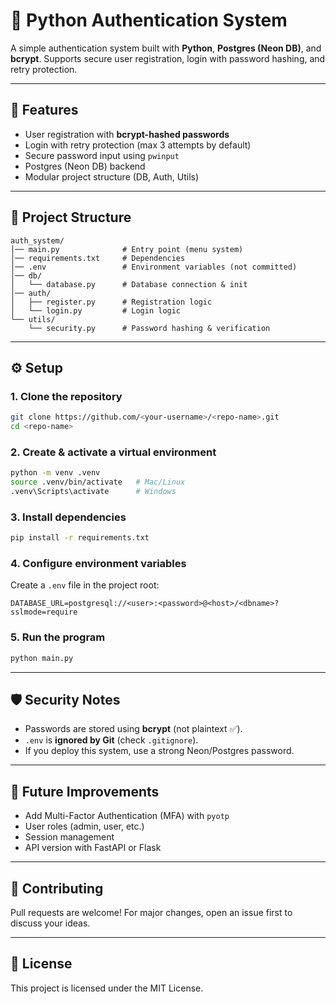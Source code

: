 # 🔐 Python Authentication System

A simple authentication system built with **Python**, **Postgres (Neon DB)**, and **bcrypt**.
Supports secure user registration, login with password hashing, and retry protection.

---

## 🚀 Features

* User registration with **bcrypt-hashed passwords**
* Login with retry protection (max 3 attempts by default)
* Secure password input using `pwinput`
* Postgres (Neon DB) backend
* Modular project structure (DB, Auth, Utils)

---

## 📂 Project Structure

```
auth_system/
│── main.py              # Entry point (menu system)
│── requirements.txt     # Dependencies
│── .env                 # Environment variables (not committed)
│── db/
│   └── database.py      # Database connection & init
│── auth/
│   ├── register.py      # Registration logic
│   └── login.py         # Login logic
└── utils/
    └── security.py      # Password hashing & verification
```

---

## ⚙️ Setup

### 1. Clone the repository

```bash
git clone https://github.com/<your-username>/<repo-name>.git
cd <repo-name>
```

### 2. Create & activate a virtual environment

```bash
python -m venv .venv
source .venv/bin/activate   # Mac/Linux
.venv\Scripts\activate      # Windows
```

### 3. Install dependencies

```bash
pip install -r requirements.txt
```

### 4. Configure environment variables

Create a `.env` file in the project root:

```env
DATABASE_URL=postgresql://<user>:<password>@<host>/<dbname>?sslmode=require
```

### 5. Run the program

```bash
python main.py
```

---

## 🛡 Security Notes

* Passwords are stored using **bcrypt** (not plaintext ✅).
* `.env` is **ignored by Git** (check `.gitignore`).
* If you deploy this system, use a strong Neon/Postgres password.

---

## 🧩 Future Improvements

* Add Multi-Factor Authentication (MFA) with `pyotp`
* User roles (admin, user, etc.)
* Session management
* API version with FastAPI or Flask

---

## 🤝 Contributing

Pull requests are welcome! For major changes, open an issue first to discuss your ideas.

---

## 📜 License

This project is licensed under the MIT License.
